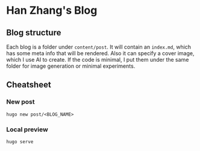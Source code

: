 # Han Zhang's Blog

## Blog structure

Each blog is a folder under `content/post`. It will contain an `index.md`, which has some meta info that will be rendered. Also it can specify a cover image, which I use AI to create. If the code is minimal, I put them under the same folder for image generation or minimal experiments.

## Cheatsheet

### New post

```shell
hugo new post/<BLOG_NAME>
```

### Local preview

```shell
hugo serve
```
